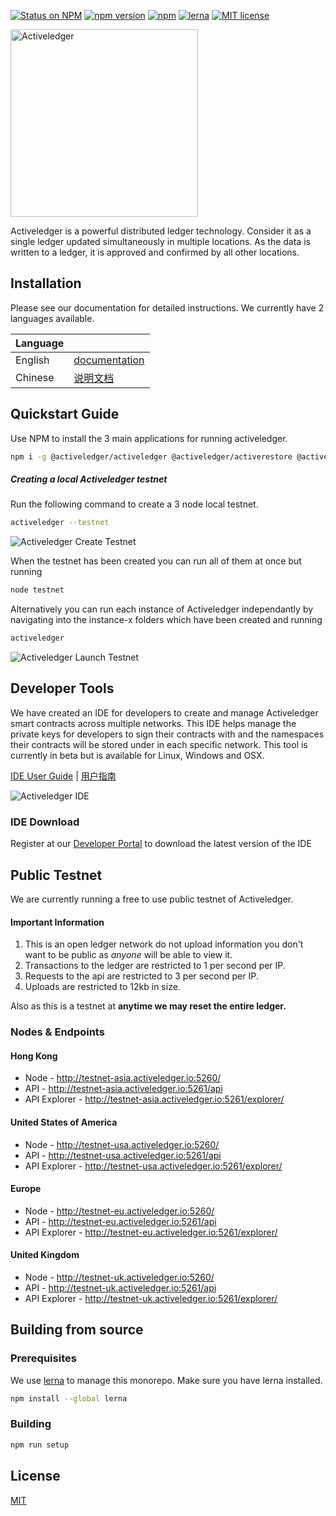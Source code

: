 [![Status on NPM](https://img.shields.io/badge/status-release%20candidate-orange.svg)](https://www.npmjs.com/package/@activeledger/activeledger) 
[![npm version](https://badge.fury.io/js/%40activeledger%2Factiveledger.svg)](https://badge.fury.io/js/%40activeledger%2Factiveledger) 
[![npm](https://img.shields.io/npm/dt/@activeledger/activeledger.svg)](https://www.npmjs.com/package/@activeledger/activeledger) 
[![lerna](https://img.shields.io/badge/maintained%20with-lerna-cc00ff.svg)](https://lernajs.io/)
[![MIT license](https://img.shields.io/badge/License-MIT-blue.svg)](https://lbesson.mit-license.org/)


<img src="https://www.activeledger.io/wp-content/uploads/2018/09/Asset-23.png" alt="Activeledger" width="300"/>

Activeledger is a powerful distributed ledger technology. Consider it as a single ledger updated simultaneously in multiple locations. As the data is written to a ledger, it is approved and confirmed by all other locations.

## Installation

Please see our documentation for detailed instructions. We currently have 2 languages available.

|Language| |
|--------|-|
|English| [documentation](https://github.com/activeledger/activeledger/tree/master/docs/en-gb/README.md)|
|Chinese| [说明文档](https://github.com/activeledger/activeledger/tree/master/docs/zh-cn/README.md)|


## Quickstart Guide

Use NPM to install the 3 main applications for running activeledger.

```bash
npm i -g @activeledger/activeledger @activeledger/activerestore @activeledger/activecore
```

##### Creating a local Activeledger testnet

Run the following command to create a 3 node local testnet.

```bash
activeledger --testnet
```

![Activeledger Create Testnet](https://www.activeledger.io/wp-content/uploads/2018/10/testnet-create.png)

When the testnet has been created you can run all of them at once but running

```bash
node testnet
```

Alternatively you can run each instance of Activeledger independantly by navigating into the instance-x folders which have been created and running

```bash
activeledger
```
![Activeledger Launch Testnet](https://www.activeledger.io/wp-content/uploads/2018/10/testnet-run.png)

## Developer Tools

We have created an IDE for developers to create and manage Activeledger smart contracts across multiple networks. This IDE helps manage the private keys for developers to sign their contracts with and the namespaces their contracts will be stored under in each specific network. This tool is currently in beta but is available for Linux, Windows and OSX.

[IDE User Guide](https://github.com/activeledger/activeledger/tree/master/docs/en-gb/ide/README.md) | [用户指南](https://github.com/activeledger/activeledger/tree/master/docs/zh-cn/ide/README.md)

![Activeledger IDE](https://activeledger.io/wp-content/uploads/2018/10/developer-tools-demo.gif)

### IDE Download

Register at our [Developer Portal](https://developers.activeledger.io/) to download the latest version of the IDE

## Public Testnet

We are currently running a free to use public testnet of Activeledger.

#### Important Information

1. This is an open ledger network do not upload information you don't want to be public as *anyone* will be able to view it.
2. Transactions to the ledger are restricted to 1 per second per IP.
3. Requests to the api are restricted to 3 per second per IP.
4. Uploads are restricted to 12kb in size.

Also as this is a testnet at **anytime we may reset the entire ledger.**

### Nodes & Endpoints

#### Hong Kong

* Node -  http://testnet-asia.activeledger.io:5260/
* API - http://testnet-asia.activeledger.io:5261/api
* API Explorer - http://testnet-asia.activeledger.io:5261/explorer/

#### United States of America

* Node -  http://testnet-usa.activeledger.io:5260/
* API - http://testnet-usa.activeledger.io:5261/api
* API Explorer - http://testnet-usa.activeledger.io:5261/explorer/

#### Europe

* Node -  http://testnet-eu.activeledger.io:5260/
* API - http://testnet-eu.activeledger.io:5261/api
* API Explorer - http://testnet-eu.activeledger.io:5261/explorer/

#### United Kingdom

* Node -  http://testnet-uk.activeledger.io:5260/
* API - http://testnet-uk.activeledger.io:5261/api
* API Explorer - http://testnet-uk.activeledger.io:5261/explorer/


## Building from source

### Prerequisites

We use [lerna](https://lernajs.io/) to manage this monorepo. Make sure you have lerna installed.

```bash
npm install --global lerna
```
### Building

```bash
npm run setup
```

## License

[MIT](https://github.com/activeledger/activeledger/blob/master/LICENSE)